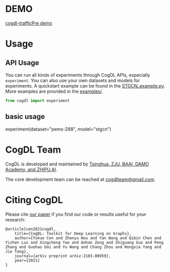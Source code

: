 # DEMO

[cogdl-trafficPre demo](https://renxs177.github.io/cogdl-trafficPre/demo_traffic.html)   

# Usage

## API Usage

You can run all kinds of experiments through CogDL APIs, especially `experiment`. You can also use your own datasets and models for experiments. 
A quickstart example can be found in the [STGCN_example.py](https://github.com/Renxs177/cogdl-trafficPre/blob/master/examples/simple_stgcn/STGCN_example.py). More examples are provided in the [examples/](https://github.com/Renxs177/cogdl-trafficPre/tree/master/examples).

```python
from cogdl import experiment
```

## basic usage
experiment(dataset="pems-288", model="stgcn")







# CogDL Team
CogDL is developed and maintained by [Tsinghua, ZJU, BAAI, DAMO Academy, and ZHIPU.AI](https://cogdl.ai/about/). 

The core development team can be reached at [cogdlteam@gmail.com](mailto:cogdlteam@gmail.com).

# Citing CogDL

Please cite [our paper](https://arxiv.org/abs/2103.00959) if you find our code or results useful for your research:

```
@article{cen2021cogdl,
    title={CogDL: Toolkit for Deep Learning on Graphs},
    author={Yukuo Cen and Zhenyu Hou and Yan Wang and Qibin Chen and Yizhen Luo and Xingcheng Yao and Aohan Zeng and Shiguang Guo and Peng Zhang and Guohao Dai and Yu Wang and Chang Zhou and Hongxia Yang and Jie Tang},
    journal={arXiv preprint arXiv:2103.00959},
    year={2021}
}
```

